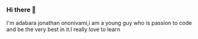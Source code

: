 ### Hi there 👋
I'm adabara jonathan ononivami,i am a young guy who is passion to code and be the very best in it.I really love to learn
